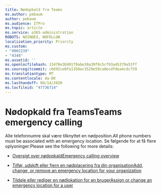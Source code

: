```yaml
---
title: Nødopkald fra Teams
ms.author: pebaum
author: pebaum
ms.audience: ITPro
ms.topic: article
ms.service: o365-administration
ROBOTS: NOINDEX, NOFOLLOW
localization_priority: Priority
ms.custom:
- "9002239"
- "4348"
ms.assetid: ''
ms.openlocfilehash: 13478e3b991f9abe38a39f9c5cf93a45379a53ff
ms.sourcegitcommit: c6692ce0fa1358ec3529e59ca0ecdfdea4cdc759
ms.translationtype: MT
ms.contentlocale: da-DK
ms.lasthandoff: 09/14/2020
ms.locfileid: "47736714"
---
```

# <a name="teams-emergency-calling"></a><span data-ttu-id="86589-102">Nødopkald fra Teams</span><span class="sxs-lookup"><span data-stu-id="86589-102">Teams emergency calling</span></span>

<span data-ttu-id="86589-103">Alle telefonnumre skal være tilknyttet en nødposition.</span><span class="sxs-lookup"><span data-stu-id="86589-103">All phone numbers must be associated with an emergency location.</span></span> <span data-ttu-id="86589-104">Se følgende for at få flere oplysninger:</span><span class="sxs-lookup"><span data-stu-id="86589-104">Please see the following for more details:</span></span>

- [<span data-ttu-id="86589-105">Oversigt over nødopkald</span><span class="sxs-lookup"><span data-stu-id="86589-105">Emergency calling overview</span></span>](https://docs.microsoft.com/MicrosoftTeams/what-are-emergency-locations-addresses-and-call-routing)

- [<span data-ttu-id="86589-106">Tilføj, udskift eller fjern en nødplacering fra din organisation</span><span class="sxs-lookup"><span data-stu-id="86589-106">Add, change, or remove an emergency location for your organization</span></span>](https://docs.microsoft.com/MicrosoftTeams/add-change-remove-emergency-location-organization)

- [<span data-ttu-id="86589-107">Tildele eller rediger en nødlokation for en bruger</span><span class="sxs-lookup"><span data-stu-id="86589-107">Assign or change an emergency location for a user</span></span>](https://docs.microsoft.com/MicrosoftTeams/assign-change-emergency-location-user)
